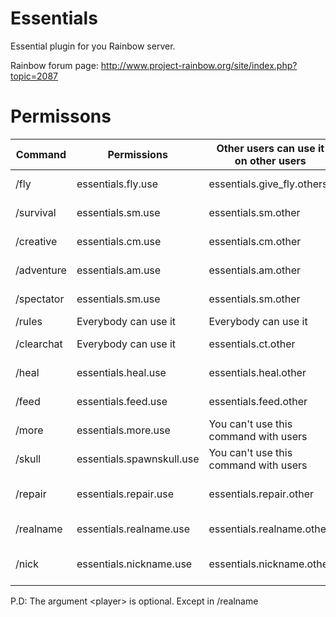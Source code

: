 # Essentials
Essential plugin for you Rainbow server.

Rainbow forum page: http://www.project-rainbow.org/site/index.php?topic=2087   

# Permissons

Command    | Permissions              | Other users can use it on other users | Usage                            | Alias
--------   |-----------------         |---------------------------------------|----------------------------------|--------------
/fly       | essentials.fly.use       | essentials.give_fly.others            | /fly \<player\>                  |
/survival  | essentials.sm.use        | essentials.sm.other                   | /survival \<player\>             |
/creative  | essentials.cm.use        | essentials.cm.other                   | /creative \<player\>             |
/adventure | essentials.am.use        | essentials.am.other                   | /adventure \<player\>            |
/spectator | essentials.sm.use        | essentials.sm.other                   | /spectator \<player\>            |
/rules     | Everybody can use it     | Everybody can use it                  | /rules                           |
/clearchat | Everybody can use it     | essentials.ct.other                   | /clearchat \<player\>            |
/heal      | essentials.heal.use      | essentials.heal.other                 | /heal \<player\>                 |
/feed      | essentials.feed.use      | essentials.feed.other                 | /feed \<player\>                 | eat
/more      | essentials.more.use      | You can't use this command with users | /more                            |
/skull     | essentials.spawnskull.use| You can't use this command with users | /skull \<owner\>                 |
/repair    | essentials.repair.use    | essentials.repair.other               | /repair \[all\|hand\] \<player\> | fix
/realname  | essentials.realname.use  | essentials.realname.other             | /realname \<player\>             |
/nick      | essentials.nickname.use  | essentials.nickname.other             | /nick \<player\> \<nick\|off\>   | nickname

P.D: The argument \<player\> is optional. Except in /realname
